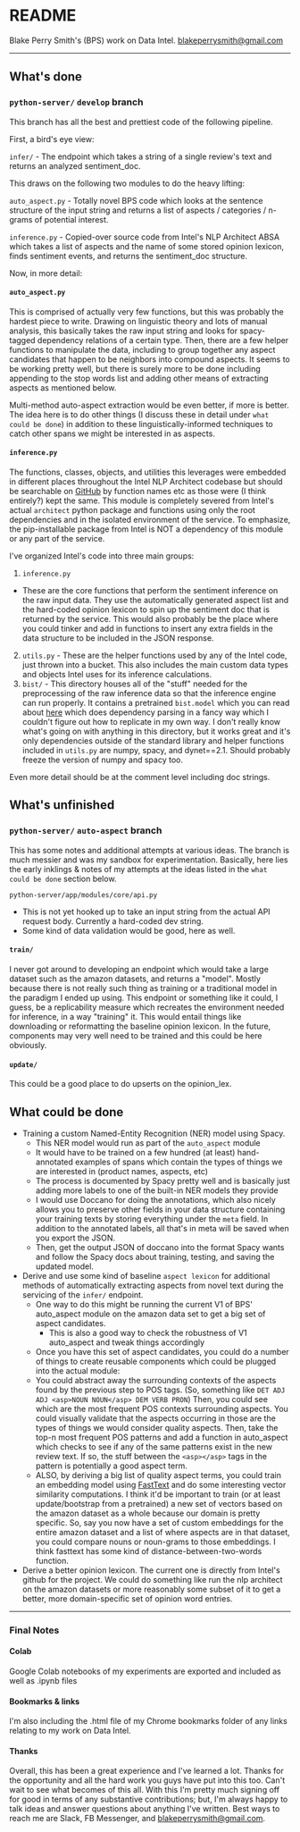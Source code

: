 # README

Blake Perry Smith's (BPS) work on Data Intel. blakeperrysmith@gmail.com

---
## What's done

### `python-server/` `develop` branch
This branch has all the best and prettiest code of the following pipeline.

First, a bird's eye view:

`infer/` - The endpoint which takes a string of a single review's text and returns an analyzed sentiment_doc.

This draws on the following two modules to do the heavy lifting:

`auto_aspect.py` - Totally novel BPS code which looks at the sentence structure of the input string and returns a list of aspects / categories / n-grams of potential interest.

`inference.py` - Copied-over source code from Intel's NLP Architect ABSA which takes a list of aspects and the name of some stored opinion lexicon, finds sentiment events, and returns the sentiment_doc structure.

Now, in more detail:

#### `auto_aspect.py`

This is comprised of actually very few functions, but this was probably the hardest piece to write. Drawing on linguistic theory and lots of manual analysis, this basically takes the raw input string and looks for spacy-tagged dependency relations of a certain type. Then, there are a few helper functions to manipulate the data, including to group together any aspect candidates that happen to be neighbors into compound aspects. It seems to be working pretty well, but there is surely more to be done including appending to the stop words list and adding other means of extracting aspects as mentioned below.

Multi-method auto-aspect extraction would be even better, if more is better. The idea here is to do other things (I discuss these in detail under `what could be done`) in addition to these linguistically-informed techniques to catch other spans we might be interested in as aspects.

#### `inference.py`

The functions, classes, objects, and utilities this leverages were embedded in different places throughout the Intel NLP Architect codebase but should be searchable on [GitHub](https://github.com/NervanaSystems/nlp-architect) by function names etc as those were (I think entirely?) kept the same. This module is completely severed from Intel's actual `architect` python package and functions using only the root dependencies and in the isolated environment of the service. To emphasize, the pip-installable package from Intel is NOT a dependency of this module or any part of the service.

I've organized Intel's code into three main groups:
  1. `inference.py`
   - These are the core functions that perform the sentiment inference on the raw input data. They use the automatically generated aspect list and the hard-coded opinion lexicon to spin up the sentiment doc that is returned by the service. This would also probably be the place where you could tinker and add in functions to insert any extra fields in the data structure to be included in the JSON response.
  2. `utils.py`
    - These are the helper functions used by any of the Intel code, just thrown into a bucket. This also includes the main custom data types and objects Intel uses for its inference calculations.
  3. `bist/`
    - This directory houses all of the "stuff" needed for the preprocessing of the raw inference data so that the inference engine can run properly. It contains a pretrained `bist.model` which you can read about [here](http://nlp_architect.nervanasys.com/bist_parser.html?highlight=bist) which does dependency parsing in a fancy way which I couldn't figure out how to replicate in my own way. I don't really know what's going on with anything in this directory, but it works great and it's only dependencies outside of the standard library and helper functions included in `utils.py` are numpy, spacy, and dynet==2.1. Should probably freeze the version of numpy and spacy too.


Even more detail should be at the comment level including doc strings.

## What's unfinished

### `python-server/` `auto-aspect` branch

This has some notes and additional attempts at various ideas. The branch is much messier and was my sandbox for experimentation. Basically, here lies the early inklings & notes of my attempts at the ideas listed in the `what could be done` section below.

`python-server/app/modules/core/api.py`
- This is not yet hooked up to take an input string from the actual API request body. Currently a hard-coded dev string.
- Some kind of data validation would be good, here as well.

#### `train/`

I never got around to developing an endpoint which would take a large dataset such as the amazon datasets, and returns a "model". Mostly because there is not really such thing as training or a traditional model in the paradigm I ended up using. This endpoint or something like it could, I guess, be a replicability measure which recreates the environment needed for inference, in a way "training" it. This would entail things like downloading or reformatting the baseline opinion lexicon. In the future, components may very well need to be trained and this could be here obviously.

#### `update/`

This could be a good place to do upserts on the opinion_lex.

## What could be done

* Training a custom Named-Entity Recognition (NER) model using Spacy.
  * This NER model would run as part of the `auto_aspect` module
  * It would have to be trained on a few hundred (at least) hand-annotated examples of spans which contain the types of things we are interested in (product names, aspects, etc)
  * The process is documented by Spacy pretty well and is basically just adding more labels to one of the built-in NER models they provide
  * I would use Doccano for doing the annotations, which also nicely allows you to preserve other fields in your data structure containing your training texts by storing everything under the `meta` field. In addition to the annotated labels, all that's in meta will be saved when you export the JSON.
  * Then, get the output JSON of doccano into the format Spacy wants and follow the Spacy docs about training, testing, and saving the updated model.
* Derive and use some kind of baseline `aspect lexicon` for additional methods of automatically extracting aspects from novel text during the servicing of the `infer/` endpoint.
  * One way to do this might be running the current V1 of BPS' auto_aspect module on the amazon data set to get a big set of aspect candidates.
    * This is also a good way to check the robustness of V1 auto_aspect and tweak things accordingly
  * Once you have this set of aspect candidates, you could do a number of things to create reusable components which could be plugged into the actual module:
   * You could abstract away the surrounding contexts of the aspects found by the previous step to POS tags. (So, something like `DET ADJ ADJ <asp>NOUN NOUN</asp> DEM VERB PRON`) Then, you could see which are the most frequent POS contexts surrounding aspects. You could visually validate that the aspects occurring in those are the types of things we would consider quality aspects. Then, take the top-n most frequent POS patterns and add a function in auto_aspect which checks to see if any of the same patterns exist in the new review text. If so, the stuff between the `<asp></asp>` tags in the pattern is potentially a good aspect term.
   * ALSO, by deriving a big list of quality aspect terms, you could train an embedding model using [FastText](https://fasttext.cc/docs/en/python-module.html) and do some interesting vector similarity computations. I think it'd be important to train (or at least update/bootstrap from a pretrained) a new set of vectors based on the amazon dataset as a whole because our domain is pretty specific. So, say you now have a set of custom embeddings for the entire amazon dataset and a list of where aspects are in that dataset, you could compare nouns or noun-grams to those embeddings. I think fasttext has some kind of distance-between-two-words function.
* Derive a better opinion lexicon. The current one is directly from Intel's github for the project. We could do something like run the nlp architect on the amazon datasets or more reasonably some subset of it to get a better, more domain-specific set of opinion word entries.

---
### Final Notes

#### Colab

Google Colab notebooks of my experiments are exported and included as well as .ipynb files

#### Bookmarks & links

I'm also including the .html file of my Chrome bookmarks folder of any links relating to my work on Data Intel.

#### Thanks

Overall, this has been a great experience and I've learned a lot. Thanks for the opportunity and all the hard work you guys have put into this too. Can't wait to see what becomes of this all. With this I'm pretty much signing off for good in terms of any substantive contributions; but, I'm always happy to talk ideas and answer questions about anything I've written. Best ways to reach me are Slack, FB Messenger, and blakeperrysmith@gmail.com.
